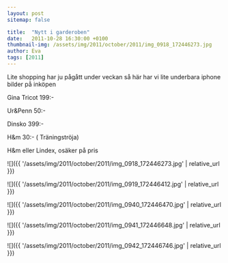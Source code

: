 ```yaml
---
layout: post
sitemap: false

title:  "Nytt i garderoben"
date:   2011-10-28 16:30:00 +0100
thumbnail-img: /assets/img/2011/october/2011/img_0918_172446273.jpg
author: Eva
tags: [2011]
---
```


Lite shopping har ju pågått under veckan så här har vi lite underbara iphone bilder på inköpen













Gina Tricot 199:-










Ur&Penn 50:-










Dinsko 399:-










H&m 30:- ( Träningströja)










H&m eller Lindex, osäker på pris

![]({{ '/assets/img/2011/october/2011/img_0918_172446273.jpg'  | relative_url }})

![]({{ '/assets/img/2011/october/2011/img_0919_172446412.jpg'  | relative_url }})

![]({{ '/assets/img/2011/october/2011/img_0940_172446470.jpg'  | relative_url }})

![]({{ '/assets/img/2011/october/2011/img_0941_172446648.jpg'  | relative_url }})

![]({{ '/assets/img/2011/october/2011/img_0942_172446746.jpg'  | relative_url }})

